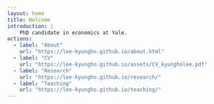 ```yaml
---
layout: home
title: Welcome
introduction: |
    PhD candidate in economics at Yale.
actions:
  - label: "About"
    url: "https://lee-kyungho.github.io/about.html"
  - label: "CV"
    url: "https://lee-kyungho.github.io/assets/CV_kyungholee.pdf"
  - label: "Research"
    url: "https://lee-kyungho.github.io/research/"
  - label: "Teaching"
    url: "https://lee-kyungho.github.io/teaching/"
---
```

